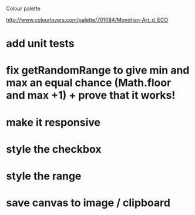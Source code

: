 Colour palette

http://www.colourlovers.com/palette/701084/Mondrian-Art_d_ECO

# add unit tests
# fix getRandomRange to give min and max an equal chance (Math.floor and max +1) + prove that it works!
# make it responsive
# style the checkbox
# style the range
# save canvas to image / clipboard

